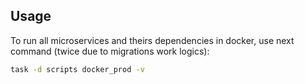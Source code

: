 ## Usage

To run all microservices and theirs dependencies in 
docker, use next command (twice due to migrations work logics):

```bash
task -d scripts docker_prod -v
```
